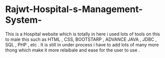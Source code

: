 # Rajwt-Hospital-s-Management-System-
This is a Hospital website which is totally in here i used lots of tools on this to male this such as HTML , CSS, BOOTSTARP , ADVANCE JAVA , JDBC , SQL , PHP , etc . It is still in under process i have to add lots of many more thong which make it more relaibale and ease for the user to use . 
